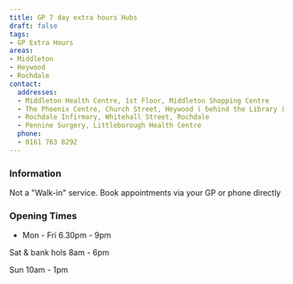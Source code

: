 ```yaml
---
title: GP 7 day extra hours Hubs
draft: false
tags:
- GP Extra Hours
areas:
- Middleton
- Heywood
- Rochdale
contact:
  addresses:
  - Middleton Health Centre, 1st Floor, Middleton Shopping Centre
  - The Phoenix Centre, Church Street, Heywood ( behind the Library )
  - Rochdale Infirmary, Whitehall Street, Rochdale
  - Pennine Surgery, Littleborough Health Centre
  phone:
  - 0161 763 8292
---
```


### Information
Not a "Walk-in" service.  Book appointments via your GP or phone directly

### Opening Times
* Mon - Fri 6.30pm - 9pm

Sat & bank hols 8am - 6pm 

Sun 10am - 1pm